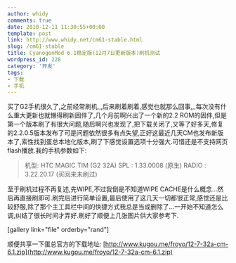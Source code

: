 ```yaml
---
author: whidy
comments: true
date: 2010-12-11 11:30:55+00:00
template: post
link: http://www.whidy.net/cm61-stable.html
slug: /cm61-stable
title: CyanogenMod 6.1稳定版(12月7日更新版本)刷机测试
wordpress_id: 228
category: '开发'
tags:
- 下载
- 手机
---
```


买了G2手机很久了,之前经常刷机,,,后来刷着刷着,感觉也就那么回事,,,每次没有什么重大更新也就懒得刷新固件了,几个月前啊兴出了一个新的2.2 ROM的固件,但是第一个版本刷了有很大问题,随后啊兴也发现了,把下载关闭了,又等了好多天,修复的2.2.0.5版本发布了可是问题依然很多有点失望,正好这最近几天CM也发布新版本了,索性找到蛋总本地化版本,刷了下感觉设置选项十分强大.可惜还是不支持网页flash播放.我的手机参数如下:


<blockquote>机型: HTC MAGIC TIM (G2 32A)
SPL : 1.33.0008 (原生)
RADIO : 3.22.20.17 (买回来未刷过)</blockquote>


至于刷机过程不再复述,先WIPE,不过我倒是不知道WIPE CACHE是什么概念...然后再直接刷即可.刷完后进行简单设置,最后使用了这几天一切都很正常,感觉还是比较舒服,除了那个主工具栏中间的快捷方式我总是当成删除了...一开始不知道怎么调,纠结了很长时间才弄好.刷好了顺便上几张图片供大家参考下.

[gallery link="file" orderby="rand"]

顺便共享一下蛋总官方的下载地址: [http://www.kugou.me/froyo/12-7-32a-cm-6.1.zip](http://www.kugou.me/froyo/12-7-32a-cm-6.1.zip)
